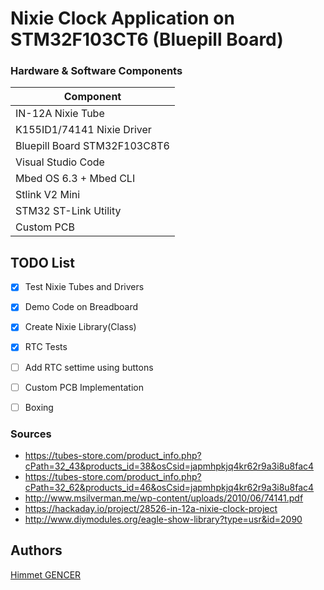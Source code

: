 # Nixie Clock Application on STM32F103CT6 (Bluepill Board)

### Hardware & Software Components
 
| Component                     |
| -----------------             | 
| IN-12A Nixie Tube             | 
| K155ID1/74141 Nixie Driver    |
| Bluepill Board STM32F103C8T6  |
| Visual Studio Code            |
| Mbed OS 6.3 + Mbed CLI        |
| Stlink V2 Mini                |
| STM32 ST-Link Utility         |
| Custom PCB                    |

## TODO List
- [x] Test Nixie Tubes and Drivers
- [x] Demo Code on Breadboard
- [x] Create Nixie Library(Class)
- [x] RTC Tests
- [ ] Add RTC settime using buttons
- [ ] Custom PCB Implementation
- [ ] Boxing


### Sources
- https://tubes-store.com/product_info.php?cPath=32_43&products_id=38&osCsid=japmhpkjq4kr62r9a3i8u8fac4
- https://tubes-store.com/product_info.php?cPath=32_62&products_id=46&osCsid=japmhpkjq4kr62r9a3i8u8fac4
- http://www.msilverman.me/wp-content/uploads/2010/06/74141.pdf
- https://hackaday.io/project/28526-in-12a-nixie-clock-project
- http://www.diymodules.org/eagle-show-library?type=usr&id=2090

## Authors
[Himmet  GENCER](https://www.linkedin.com/in/himmet-gencer-214b7020/)